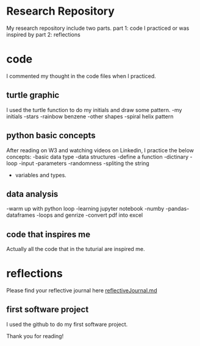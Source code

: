 # Research Repository
My research repository include two parts.
part 1: code I practiced or was inspired by 
part 2: reflections 
# code 
I commented my thought in the code files when I practiced. 
## turtle graphic 
I used the turtle function to do my initials and draw some pattern.
-my initials
-stars
-rainbow benzene
-other shapes
-spiral helix pattern
## python basic concepts
After reading on W3 and watching videos on Linkedin, I practice the below concepts:
-basic data type
-data structures
-define a function
-dictinary
-loop
-input
-parameters
-randomness
-spliting the string
- variables and types. 
## data analysis
-warm up with python loop
-learning jupyter notebook
-numby
-pandas-dataframes
-loops and genrize 
-convert pdf into excel

## code that inspires me
Actually all the code that in the tuturial are inspired me. 
# reflections 

Please find your reflective journal here [reflectiveJournal.md](./reflections/reflectiveJournal.md)
## first software project
I used the github to do my first software project.

Thank you for reading!
